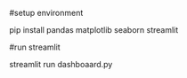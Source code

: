 #setup environment

pip install pandas matplotlib seaborn streamlit

#run streamlit

streamlit run dashboaard.py